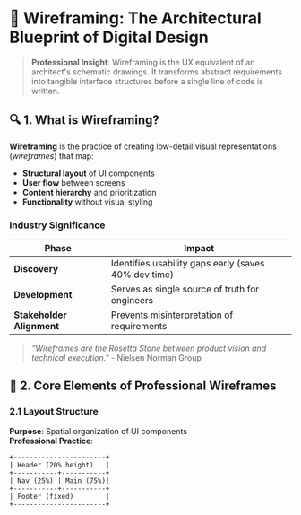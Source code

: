 # 🎯 Wireframing: The Architectural Blueprint of Digital Design  

> **Professional Insight**: Wireframing is the UX equivalent of an architect's schematic drawings. It transforms abstract requirements into tangible interface structures before a single line of code is written.  

## 🔍 1. What is Wireframing?  
**Wireframing** is the practice of creating low-detail visual representations (*wireframes*) that map:  
- **Structural layout** of UI components  
- **User flow** between screens  
- **Content hierarchy** and prioritization  
- **Functionality** without visual styling  

### **Industry Significance**  
| Phase | Impact |  
|-------|--------|  
| **Discovery** | Identifies usability gaps early (saves 40% dev time) |  
| **Development** | Serves as single source of truth for engineers |  
| **Stakeholder Alignment** | Prevents misinterpretation of requirements |  

> *"Wireframes are the Rosetta Stone between product vision and technical execution."* - Nielsen Norman Group

## 🧱 2. Core Elements of Professional Wireframes  
### 2.1 Layout Structure  
**Purpose**: Spatial organization of UI components  
**Professional Practice**:  
```plaintext
+-----------------------+
| Header (20% height)   |
+-----------+-----------+  
| Nav (25%) | Main (75%)|  
+-----------+-----------+  
| Footer (fixed)        |
+-----------------------+

